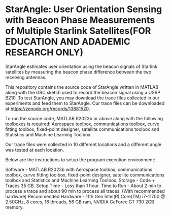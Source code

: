 # StarAngle: User Orientation Sensing with Beacon Phase Measurements of Multiple Starlink Satellites(FOR EDUCATION AND ADADEMIC RESEARCH ONLY)

StarAngle estimates user orientation using the beacon signals of Starlink satellites by measuring the beacon phase difference between the two receiving antennas.

This repository contains the source code of StarAngle written in MATLAB along with the GRC sketch used to record the beacon signal using a USRP B210. To test StarAngle, you may download the trace files collected in our experiments and feed them to StarAngle.  Our trace files can be downloaded at https://zenodo.org/records/13881520. 

To run the source code, MATLAB R2023b or above along with the following toolboxes is required: Aerospace toolbox, communications toolbox, curve fitting toolbox, fixed-point designer, satellite communications toolbox and Statistics and Machine Learning Toolbox.

Our trace files were collected in 10 different locations and a different angle was tested at each location. 

Below are the instructions to setup the program execution environment:

Software - MATLAB R2023b with Aerospace toolbox, communications toolbox, curve fitting toolbox, fixed-point designer, satellite communications toolbox and Statistics and Machine Learning Toolbox.
Storage - Code + Traces 35 GB.
Setup Time - Less than 1 hour.
Time to Run - About 2 min to process a trace and about 90 min to process all traces. (With recommended hardware)
Recommended Hardware - 11th Gen Intel(R) Core(TM) i7-11700 @ 2.50GHz, 8 cores, 16 threads, 56 GB ram, NVIDIA GeForce GT 730 2GB memory.

